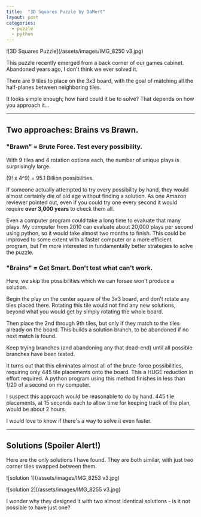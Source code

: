 ```yaml
---
title:  "3D Squares Puzzle by DaMert"
layout: post
categories:
  - puzzle
  - python
---
```


![3D Squares Puzzle](/assets/images/IMG_8250 v3.jpg)

This puzzle recently emerged from a back corner of our games cabinet.  Abandoned years ago, I don't think we ever solved it.

There are 9 tiles to place on the 3x3 board, with the goal of matching all the half-planes between neighboring tiles.

It looks simple enough; how hard could it be to solve?  That depends on how you approach it…

---

## Two approaches: Brains vs Brawn.

### "Brawn" = Brute Force.  Test every possibility.

With 9 tiles and 4 rotation options each, the number of unique plays is surprisingly large.

(9! x 4^9) = 95.1 Billion possibilities.

If someone actually attempted to try every possibility by hand, they would almost certainly die of old age without finding a solution.  As one Amazon reviewer pointed out, even if you could try one every second it would require **over 3,000 years** to check them all.

Even a computer program could take a long time to evaluate that many plays.  My computer from 2010 can evaluate about 20,000 plays per second using python, so it would take almost two months to finish.  This could be improved to some extent with a faster computer or a more efficient program, but I'm more interested in fundamentally better strategies to solve the puzzle.

### "Brains" = Get Smart.  Don't test what can't work.
Here, we skip the possibilities which we can forsee won't produce a solution.

Begin the play on the center square of the 3x3 board, and don't rotate any tiles placed there.  Rotating this tile would not find any new solutions, beyond what you would get by simply rotating the whole board.

Then place the 2nd through 9th tiles, but only if they match to the tiles already on the board.  This builds a solution branch, to be abandoned if no next match is found.

Keep trying branches (and abandoning any that dead-end) until all possible branches have been tested.

It turns out that this eliminates almost all of the brute-force possibilities, requiring only 445 tile placements onto the board.  This a HUGE reduction in effort required.  A python program using this method finishes in less than 1/20 of a second on my computer.

I suspect this approach would be reasonable to do by hand.  445 tile placements, at 15 seconds each to allow time for keeping track of the plan, would be about 2 hours.

I would love to know if there's a way to solve it even faster.

---

## Solutions (Spoiler Alert!)
Here are the only solutions I have found.  They are both similar, with just two corner tiles swapped between them.

![solution 1](/assets/images/IMG_8253 v3.jpg)

![solution 2](/assets/images/IMG_8255 v3.jpg)

I wonder why they designed it with two almost identical solutions - is it not possible to have just one?
